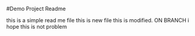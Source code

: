 #Demo Project Readme

this is a simple read me file
this is new file
this is modified. ON BRANCH
i hope this is not problem